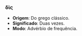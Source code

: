 ### δὶς
- **Origem**: Do grego clássico.
- **Significado**: Duas vezes.
- **Modo**: Advérbio de frequência.